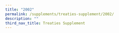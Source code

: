 ```yaml
---
title: "2002"
permalink: /supplements/treaties-supplement/2002/
description: ""
third_nav_title: Treaties Supplement
---
```

